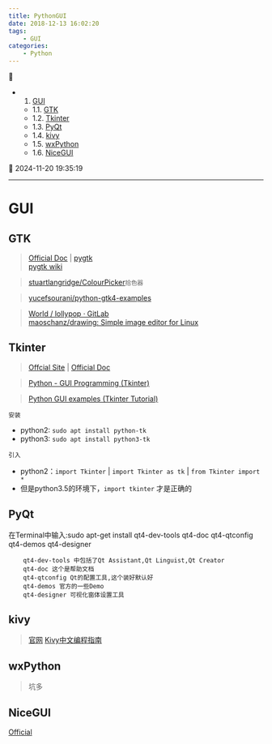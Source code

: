 ```yaml
---
title: PythonGUI
date: 2018-12-13 16:02:20
tags: 
    - GUI
categories: 
    - Python
---
```


💠

- 1. [GUI](#gui)
    - 1.1. [GTK](#gtk)
    - 1.2. [Tkinter](#tkinter)
    - 1.3. [PyQt](#pyqt)
    - 1.4. [kivy](#kivy)
    - 1.5. [wxPython](#wxpython)
    - 1.6. [NiceGUI](#nicegui)

💠 2024-11-20 19:35:19
****************************************
# GUI
## GTK
> [Official Doc](https://python-gtk-3-tutorial.readthedocs.io/en/latest/) | [pygtk](http://www.pygtk.org/)  
> [pygtk wiki ](https://wiki.python.org/moin/PyGtk)

> [stuartlangridge/ColourPicker](https://github.com/stuartlangridge/ColourPicker)`拾色器`  

> [yucefsourani/python-gtk4-examples](https://github.com/yucefsourani/python-gtk4-examples)  

> [World / lollypop · GitLab](https://gitlab.gnome.org/World/lollypop)  
> [maoschanz/drawing: Simple image editor for Linux](https://github.com/maoschanz/drawing)  

## Tkinter
> [Offcial Site](https://wiki.python.org/moin/TkInter/) | [Official Doc](https://docs.python.org/3.5/library/tkinter.html)

> [Python - GUI Programming (Tkinter)](https://www.tutorialspoint.com/python/python_gui_programming.htm)

> [Python GUI examples (Tkinter Tutorial)](https://likegeeks.com/python-gui-examples-tkinter-tutorial/)

`安装`
- python2: `sudo apt install python-tk`
- python3: `sudo apt install python3-tk`

`引入`
- python2：`import Tkinter` | `import Tkinter as tk` | `from Tkinter import *`
- 但是python3.5的环境下，`import tkinter` 才是正确的

## PyQt
在Terminal中输入:sudo apt-get install qt4-dev-tools qt4-doc qt4-qtconfig qt4-demos qt4-designer
```
    qt4-dev-tools 中包括了Qt Assistant,Qt Linguist,Qt Creator
    qt4-doc 这个是帮助文档
    qt4-qtconfig Qt的配置工具,这个装好默认好
    qt4-demos 官方的一些Demo
    qt4-designer 可视化窗体设置工具
```

## kivy
> [官网](https://kivy.org/#home)
> [Kivy中文编程指南](https://cycleuser.gitbooks.io/kivy-guide-chinese/content/)


## wxPython
> 坑多

## NiceGUI
[Official](https://nicegui.io/)